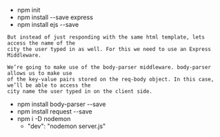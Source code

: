 - npm init
- npm install --save express
- npm install ejs --save

```
But instead of just responding with the same html template, lets access the name of the
city the user typed in as well. For this we need to use an Express Middleware.
```
```
We’re going to make use of the body-parser middleware. body-parser allows us to make use 
of the key-value pairs stored on the req-body object. In this case, we’ll be able to access the
city name the user typed in on the client side.
```
- npm install body-parser --save
- npm install request --save
- npm i -D nodemon
   -  "dev": "nodemon server.js"